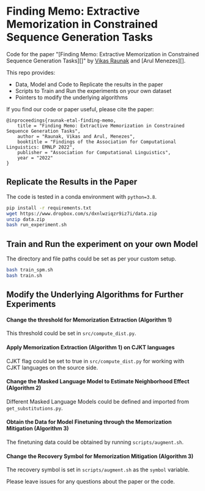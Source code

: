 # Finding Memo: Extractive Memorization in Constrained Sequence Generation Tasks

Code for the paper "[Finding Memo: Extractive Memorization in Constrained Sequence Generation Tasks][]" by [Vikas Raunak][Vikas] and [Arul Menezes][].

This repo provides:

- Data, Model and Code to Replicate the results in the paper
- Scripts to Train and Run the experiments on your own dataset
- Pointers to modify the underlying algorithms

If you find our code or paper useful, please cite the paper:
```
@inproceedings{raunak-etal-finding-memo,
    title = "Finding Memo: Extractive Memorization in Constrained Sequence Generation Tasks",
    author = "Raunak, Vikas and Arul, Menezes",
    booktitle = "Findings of the Association for Computational Linguistics: EMNLP 2022",
    publisher = "Association for Computational Linguistics",
    year = "2022"
}
```

## Replicate the Results in the Paper

The code is tested in a conda environment with `python=3.8`.

```bash
pip install -r requirements.txt
wget https://www.dropbox.com/s/dxnlwziqzr9iz7i/data.zip
unzip data.zip
bash run_experiment.sh
```

## Train and Run the experiment on your own Model

The directory and file paths could be set as per your custom setup.

```bash
bash train_spm.sh
bash train.sh
```

## Modify the Underlying Algorithms for Further Experiments

#### Change the threshold for Memorization Extraction (Algorithm 1)

This threshold could be set in `src/compute_dist.py`.

#### Apply Memorization Extraction (Algorithm 1) on CJKT languages

CJKT flag could be set to true in `src/compute_dist.py` for working with CJKT languages on the source side.

#### Change the Masked Language Model to Estimate Neighborhood Effect (Algorithm 2)

Different Masked Language Models could be defined and imported from `get_substitutions.py`.

#### Obtain the Data for Model Finetuning through the Memorization Mitigation (Algorithm 3)

The finetuning data could be obtained by running `scripts/augment.sh`.

#### Change the Recovery Symbol for Memorization Mitigation (Algorithm 3)

The recovery symbol is set in `scripts/augment.sh` as the `symbol` variable.

Please leave issues for any questions about the paper or the code.

[Vikas]: http://vyraun.github.io/
